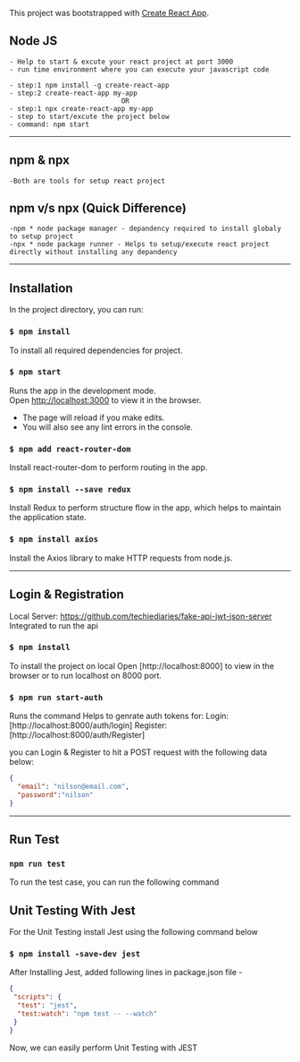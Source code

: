 This project was bootstrapped with [Create React App](https://github.com/facebook/create-react-app).

## Node JS
    - Help to start & excute your react project at port 3000
    - run time environment where you can execute your javascript code

    - step:1 npm install -g create-react-app
    - step:2 create-react-app my-app
                                OR
    - step:1 npx create-react-app my-app
    - step to start/excute the project below
    - command: npm start 

----------------------------------

## npm & npx
    -Both are tools for setup react project

## npm v/s npx (Quick Difference)
    -npm * node package manager - depandency required to install globaly to setup project
    -npx * node package runner - Helps to setup/execute react project directly without installing any depandency

-----------------------------------

## Installation

In the project directory, you can run:

### `$ npm install`

To install all required dependencies for project.

### `$ npm start`

Runs the app in the development mode.<br />
Open [http://localhost:3000](http://localhost:3000) to view it in the browser.

- The page will reload if you make edits.<br />
- You will also see any lint errors in the console.

### `$ npm add react-router-dom`
 
Install react-router-dom to perform routing in the app.

### `$ npm install --save redux`

Install Redux to perform structure flow in the app, which helps to maintain the application state.

### `$ npm install axios`

Install the Axios library to make HTTP requests from node.js.

----------------------------------------------

## Login & Registration

Local Server: https://github.com/techiediaries/fake-api-jwt-json-server 
Integrated to run the api

### `$ npm install`

To install the project on local
Open [http://localhost:8000] to view in the browser or to run localhost on 8000 port.

### `$ npm run start-auth`

Runs the command 
Helps to genrate auth tokens for:
Login: [http://localhost:8000/auth/login]
Register: [http://localhost:8000/auth/Register]

you can Login & Register to hit a POST request
with the following data below:

```json
{
  "email": "nilson@email.com",
  "password":"nilson"
}
```

--------------------------------

## Run Test

### `npm run test`

To run the test case, you can run the following command

## Unit Testing With Jest

For the Unit Testing
install Jest using the following command below

### `$ npm install -save-dev jest`

After Installing Jest,
added following lines in package.json file -

```json
{
 "scripts": {
  "test": "jest",
  "test:watch": "npm test -- --watch"
 }
}
```

Now, we can easily perform Unit Testing with JEST
